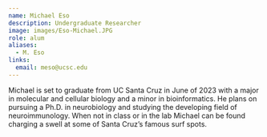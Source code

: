 ```yaml
---
name: Michael Eso
description: Undergraduate Researcher
image: images/Eso-Michael.JPG
role: alum
aliases:
  - M. Eso
links:
  email: meso@ucsc.edu
---
```


Michael is set to graduate from UC Santa Cruz in June of 2023 with a major in molecular and cellular biology and a minor in bioinformatics. He plans on pursuing a Ph.D. in neurobiology and studying the developing field of neuroimmunology.
When not in class or in the lab Michael can be found charging a swell at some of Santa Cruz’s famous surf spots.
